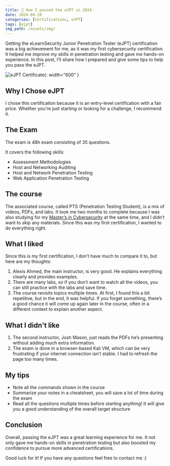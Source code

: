 ```yaml
---
title: 🏅 How I passed the eJPT in 2024.
date: 2024-04-10
categories: [Certifications, eJPT]
tags: [ejpt]
img_path: /assets/img/
---
```


Getting the eLearnSecurity Junior Penetration Tester (eJPT) certification was a big achievement for me, as it was my first cybersecurity certification. It helped me improve my skills in penetration testing and gave me hands-on experience. In this post, I’ll share how I prepared and give some tips to help you pass the eJPT.

![eJPT Certificate](/certifs/ejpt_certif.png){: width="600" }

## Why I Chose eJPT

I chose this certification because it is an entry-level certification with a fair price. Whether you're just starting or looking for a challenge, I recommend it.

## The Exam

The exam is 48h exam consisting of 35 questions.

It covers the following skills:

- Assessment Methodologies
- Host and Networking Auditing
- Host and Network Penetration Testing
- Web Application Penetration Testing

## The course

The associated course, called PTS (Penetration Testing Student), is a mix of videos, PDFs, and labs. It took me two months to complete because I was also studying for my [Master’s in Cybersecurity](https://blueh0rse.github.io/posts/mscyber) at the same time, and I didn’t want to skip any materials. Since this was my first certification, I wanted to do everything right.

## What I liked

Since this is my first certification, I don’t have much to compare it to, but here are my thoughts:

1. Alexis Ahmed, the main instructor, is very good. He explains everything clearly and provides examples.
2. There are many labs, so if you don’t want to watch all the videos, you can still practice with the labs and save time.
3. The course revisits topics multiple times. At first, I found this a bit repetitive, but in the end, it was helpful. If you forget something, there’s a good chance it will come up again later in the course, often in a different context to explain another aspect.

## What I didn't like

1. The second instructor, Josh Mason, just reads the PDFs he’s presenting without adding much extra information.
2. The exam is done in a browser-based Kali VM, which can be very frustrating if your internet connection isn’t stable. I had to refresh the page too many times.

## My tips

- Note all the commands shown in the course
- Summarize your notes in a cheatsheet, you will save a lot of time during the exam
- Read all the questions multiple times before starting anything! It will give you a good understanding of the overall target structure

## Conclusion

Overall, passing the eJPT was a great learning experience for me. It not only gave me hands-on skills in penetration testing but also boosted my confidence to pursue more advanced certifications.

Good luck for it! If you have any questions feel free to contact me :)
